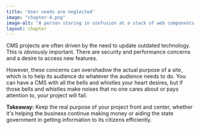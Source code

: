 ```yaml
---
title: 'User needs are neglected'
image: "chapter-4.png"
image-alt: "A person staring in confusion at a stack of web components."
layout: chapter
---
```



CMS projects are often driven by the need to update outdated technology. This is obviously important. There are security and performance concerns and a desire to access new features.

However, these concerns can overshadow the actual purpose of a site, which is to help its audience do whatever the audience needs to do. You can have a CMS with all the bells and whistles your heart desires, but if those bells and whistles make noises that no one cares about or pays attention to, your project will fail.

**Takeaway:** Keep the real purpose of your project front and center, whether it's helping the business continue making money or aiding the state government in getting information to its citizens efficiently.

